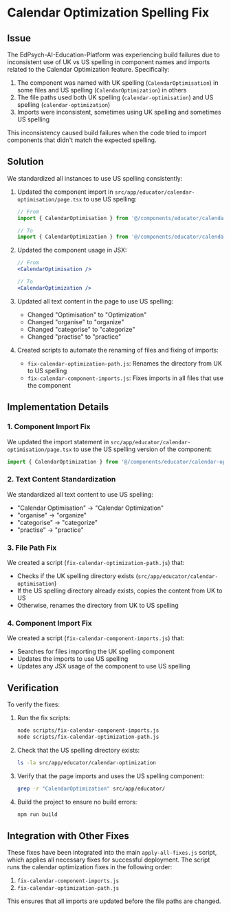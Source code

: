 # Calendar Optimization Spelling Fix

## Issue

The EdPsych-AI-Education-Platform was experiencing build failures due to inconsistent use of UK vs US spelling in component names and imports related to the Calendar Optimization feature. Specifically:

1. The component was named with UK spelling (`CalendarOptimisation`) in some files and US spelling (`CalendarOptimization`) in others
2. The file paths used both UK spelling (`calendar-optimisation`) and US spelling (`calendar-optimization`)
3. Imports were inconsistent, sometimes using UK spelling and sometimes US spelling

This inconsistency caused build failures when the code tried to import components that didn't match the expected spelling.

## Solution

We standardized all instances to use US spelling consistently:

1. Updated the component import in `src/app/educator/calendar-optimisation/page.tsx` to use US spelling:
   ```javascript
   // From
   import { CalendarOptimisation } from '@/components/educator/calendar-optimisation';
   
   // To
   import { CalendarOptimization } from '@/components/educator/calendar-optimization';
   ```

2. Updated the component usage in JSX:
   ```jsx
   // From
   <CalendarOptimisation />
   
   // To
   <CalendarOptimization />
   ```

3. Updated all text content in the page to use US spelling:
   - Changed "Optimisation" to "Optimization"
   - Changed "organise" to "organize"
   - Changed "categorise" to "categorize"
   - Changed "practise" to "practice"

4. Created scripts to automate the renaming of files and fixing of imports:
   - `fix-calendar-optimization-path.js`: Renames the directory from UK to US spelling
   - `fix-calendar-component-imports.js`: Fixes imports in all files that use the component

## Implementation Details

### 1. Component Import Fix

We updated the import statement in `src/app/educator/calendar-optimisation/page.tsx` to use the US spelling version of the component:

```javascript
import { CalendarOptimization } from '@/components/educator/calendar-optimization';
```

### 2. Text Content Standardization

We standardized all text content to use US spelling:

- "Calendar Optimisation" → "Calendar Optimization"
- "organise" → "organize"
- "categorise" → "categorize"
- "practise" → "practice"

### 3. File Path Fix

We created a script (`fix-calendar-optimization-path.js`) that:
- Checks if the UK spelling directory exists (`src/app/educator/calendar-optimisation`)
- If the US spelling directory already exists, copies the content from UK to US
- Otherwise, renames the directory from UK to US spelling

### 4. Component Import Fix

We created a script (`fix-calendar-component-imports.js`) that:
- Searches for files importing the UK spelling component
- Updates the imports to use US spelling
- Updates any JSX usage of the component to use US spelling

## Verification

To verify the fixes:

1. Run the fix scripts:
   ```bash
   node scripts/fix-calendar-component-imports.js
   node scripts/fix-calendar-optimization-path.js
   ```

2. Check that the US spelling directory exists:
   ```bash
   ls -la src/app/educator/calendar-optimization
   ```

3. Verify that the page imports and uses the US spelling component:
   ```bash
   grep -r "CalendarOptimization" src/app/educator/
   ```

4. Build the project to ensure no build errors:
   ```bash
   npm run build
   ```

## Integration with Other Fixes

These fixes have been integrated into the main `apply-all-fixes.js` script, which applies all necessary fixes for successful deployment. The script runs the calendar optimization fixes in the following order:

1. `fix-calendar-component-imports.js`
2. `fix-calendar-optimization-path.js`

This ensures that all imports are updated before the file paths are changed.